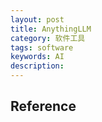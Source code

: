 ```yaml
---
layout: post
title: AnythingLLM
category: 软件工具
tags: software
keywords: AI
description: 
---
```


## Reference

